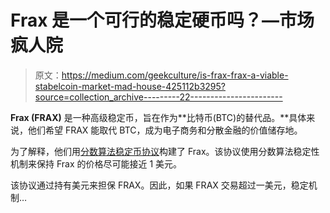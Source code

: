 # Frax 是一个可行的稳定硬币吗？—市场疯人院

> 原文：<https://medium.com/geekculture/is-frax-frax-a-viable-stabelcoin-market-mad-house-425112b3295?source=collection_archive---------22----------------------->

**Frax (FRAX)** 是一种高级稳定币，旨在作为**比特币(BTC)的替代品。**具体来说，他们希望 FRAX 能取代 BTC，成为电子商务和分散金融的价值储存地。

为了解释，他们用[分数算法稳定币协议](https://docs.frax.finance/)构建了 Frax。该协议使用分数算法稳定性机制来保持 Frax 的价格尽可能接近 1 美元。

该协议通过持有美元来担保 FRAX。因此，如果 FRAX 交易超过一美元，稳定机制…